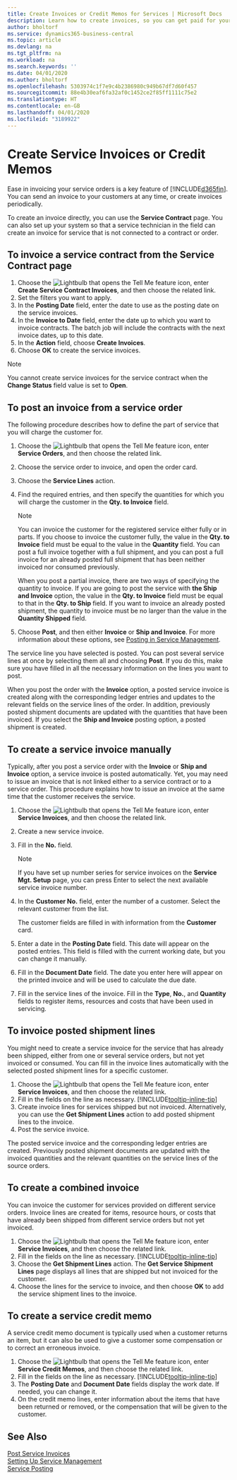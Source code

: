 ```yaml
---
title: Create Invoices or Credit Memos for Services | Microsoft Docs
description: Learn how to create invoices, so you can get paid for your service.
author: bholtorf
ms.service: dynamics365-business-central
ms.topic: article
ms.devlang: na
ms.tgt_pltfrm: na
ms.workload: na
ms.search.keywords: ''
ms.date: 04/01/2020
ms.author: bholtorf
ms.openlocfilehash: 5303974c1f7e9c4b2386980c949b67df7d60f457
ms.sourcegitcommit: 88e4b30eaf6fa32af0c1452ce2f85ff1111c75e2
ms.translationtype: HT
ms.contentlocale: en-GB
ms.lasthandoff: 04/01/2020
ms.locfileid: "3189922"
---
```

# <a name="create-service-invoices-or-credit-memos"></a>Create Service Invoices or Credit Memos
Ease in invoicing your service orders is a key feature of [!INCLUDE[d365fin](includes/d365fin_md.md)]. You can send an invoice to your customers at any time, or create invoices periodically.  
  
To create an invoice directly, you can use the **Service Contract** page. You can also set up your system so that a service technician in the field can create an invoice for service that is not connected to a contract or order.  

## <a name="to-invoice-a-service-contract-from-the-service-contract-page"></a>To invoice a service contract from the Service Contract page   
1. Choose the ![Lightbulb that opens the Tell Me feature](media/ui-search/search_small.png "Tell me what you want to do") icon, enter **Create Service Contract Invoices**, and then choose the related link.  
2. Set the filters you want to apply.  
3. In the **Posting Date** field, enter the date to use as the posting date on the service invoices.  
4. In the **Invoice to Date** field, enter the date up to which you want to invoice contracts. The batch job will include the contracts with the next invoice dates, up to this date.  
5. In the **Action** field, choose **Create Invoices**.  
6. Choose **OK** to create the service invoices.  
  
  > [!NOTE]  
  >  You cannot create service invoices for the service contract when the **Change Status** field value is set to **Open**.  
  
## <a name="to-post-an-invoice-from-a-service-order"></a>To post an invoice from a service order  
The following procedure describes how to define the part of service that you will charge the customer for.  

1. Choose the ![Lightbulb that opens the Tell Me feature](media/ui-search/search_small.png "Tell me what you want to do") icon, enter **Service Orders**, and then choose the related link.  
2. Choose the service order to invoice, and open the order card.  
3. Choose the **Service Lines** action.  
4. Find the required entries, and then specify the quantities for which you will charge the customer in the **Qty. to Invoice** field.  
  
   > [!NOTE]  
   >  You can invoice the customer for the registered service either fully or in parts. If you choose to invoice the customer fully, the value in the **Qty. to Invoice** field must be equal to the value in the **Quantity** field. You can post a full invoice together with a full shipment, and you can post a full invoice for an already posted full shipment that has been neither invoiced nor consumed previously.  
   >   
   >  When you post a partial invoice, there are two ways of specifying the quantity to invoice. If you are going to post the service with **the Ship and Invoice** option, the value in the **Qty. to Invoice** field must be equal to that in the **Qty. to Ship** field. If you want to invoice an already posted shipment, the quantity to invoice must be no larger than the value in the **Quantity Shipped** field.  
  
5. Choose **Post**, and then either **Invoice** or **Ship and Invoice**. For more information about these options, see [Posting in Service Management](service-service-posting.md).  
  
 The service line you have selected is posted. You can post several service lines at once by selecting them all and choosing **Post**. If you do this, make sure you have filled in all the necessary information on the lines you want to post.  
  
 When you post the order with the **Invoice** option, a posted service invoice is created along with the corresponding ledger entries and updates to the relevant fields on the service lines of the order. In addition, previously posted shipment documents are updated with the quantities that have been invoiced. If you select the **Ship and Invoice** posting option, a posted shipment is created.

## <a name="to-create-a-service-invoice-manually"></a>To create a service invoice manually  
Typically, after you post a service order with the **Invoice** or **Ship and Invoice** option, a service invoice is posted automatically. Yet, you may need to issue an invoice that is not linked either to a service contract or to a service order. This procedure explains how to issue an invoice at the same time that the customer receives the service.  

1. Choose the ![Lightbulb that opens the Tell Me feature](media/ui-search/search_small.png "Tell me what you want to do") icon, enter **Service Invoices**, and then choose the related link.  
2. Create a new service invoice.  
3. Fill in the **No.** field.  
  
    > [!NOTE]  
    >  If you have set up number series for service invoices on the **Service Mgt. Setup** page, you can press Enter to select the next available service invoice number.  
  
4. In the **Customer No.** field, enter the number of a customer. Select the relevant customer from the list.  
  
    The customer fields are filled in with information from the **Customer** card.  
  
5. Enter a date in the **Posting Date** field. This date will appear on the posted entries. This field is filled with the current working date, but you can change it manually.  
6. Fill in the **Document Date** field. The date you enter here will appear on the printed invoice and will be used to calculate the due date.  
7. Fill in the service lines of the invoice. Fill in the **Type**, **No.**, and **Quantity** fields to register items, resources and costs that have been used in servicing. 

## <a name="to-invoice-posted-shipment-lines"></a>To invoice posted shipment lines  
You might need to create a service invoice for the service that has already been shipped, either from one or several service orders, but not yet invoiced or consumed. You can fill in the invoice lines automatically with the selected posted shipment lines for a specific customer.  

1. Choose the ![Lightbulb that opens the Tell Me feature](media/ui-search/search_small.png "Tell me what you want to do") icon, enter **Service Invoices**, and then choose the related link.  
2. Fill in the fields on the line as necessary. [!INCLUDE[tooltip-inline-tip](includes/tooltip-inline-tip_md.md)] 
3. Create invoice lines for services shipped but not invoiced. Alternatively, you can use the **Get Shipment Lines** action to add posted shipment lines to the invoice.  
4. Post the service invoice.  
  
 The posted service invoice and the corresponding ledger entries are created. Previously posted shipment documents are updated with the invoiced quantities and the relevant quantities on the service lines of the source orders.  

## <a name="to-create-a-combined-invoice"></a>To create a combined invoice  
You can invoice the customer for services provided on different service orders. Invoice lines are created for items, resource hours, or costs that have already been shipped from different service orders but not yet invoiced.  

1. Choose the ![Lightbulb that opens the Tell Me feature](media/ui-search/search_small.png "Tell me what you want to do") icon, enter **Service Invoices**, and then choose the related link.  
2. Fill in the fields on the line as necessary. [!INCLUDE[tooltip-inline-tip](includes/tooltip-inline-tip_md.md)]  
3. Choose the **Get Shipment Lines** action. The **Get Service Shipment Lines** page displays all lines that are shipped but not invoiced for the customer.  
4. Choose the lines for the service to invoice, and then choose **OK** to add the service shipment lines to the invoice.  

## <a name="to-create-a-service-credit-memo"></a>To create a service credit memo  
A service credit memo document is typically used when a customer returns an item, but it can also be used to give a customer some compensation or to correct an erroneous invoice.  

1. Choose the ![Lightbulb that opens the Tell Me feature](media/ui-search/search_small.png "Tell me what you want to do") icon, enter **Service Credit Memos**, and then choose the related link.  
2. Fill in the fields on the line as necessary. [!INCLUDE[tooltip-inline-tip](includes/tooltip-inline-tip_md.md)]
3. The **Posting Date** and **Document Date** fields display the work date. If needed, you can change it.    
4. On the credit memo lines, enter information about the items that have been returned or removed, or the compensation that will be given to the customer.  

## <a name="see-also"></a>See Also
[Post Service Invoices](service-how-to-post-service-orders.md)  
[Setting Up Service Management](service-setup-service.md)  
[Service Posting](service-service-posting.md)  
